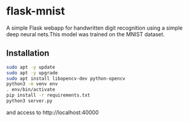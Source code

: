 # flask-mnist

A simple Flask webapp for handwritten digit recognition using a simple deep neural nets.This model was trained on the MNIST dataset.

## Installation

```bash
sudo apt -y update
sudo apt -y upgrade
sudo apt install libopencv-dev python-opencv
python3 -m venv env
. env/bin/activate
pip install -r requirements.txt
python3 server.py
```

and access to http://localhost:40000